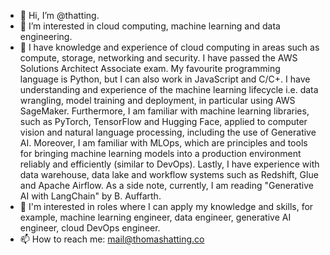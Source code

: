 - 👋 Hi, I’m @thatting.
- 👀 I’m interested in cloud computing, machine learning and data engineering. 
- 🌱   I have knowledge and experience of cloud computing in areas such as compute, storage, networking and security. I have passed the AWS Solutions Architect Associate exam. My favourite programming language is Python, but I can also work in JavaScript and C/C+. I have understanding and experience of the machine learning lifecycle i.e. data wrangling, model training and deployment, in particular using AWS SageMaker. Furthermore, I am familiar with machine learning libraries, such as PyTorch, TensorFlow and Hugging Face, applied to computer vision and natural language processing, including the use of Generative AI. Moreover, I am familiar with MLOps, which are principles and tools for bringing machine learning models into a production environment reliably and efficiently (similar to DevOps). Lastly, I have experience with data warehouse, data lake and workflow systems such as Redshift, Glue and Apache Airflow. As a side note, currently, I am reading "Generative AI with LangChain" by B. Auffarth. 
- 💞️ I'm interested in roles where I can apply my knowledge and skills, for example, machine learning engineer, data engineer, generative AI engineer, cloud DevOps engineer. 
- 📫 How to reach me: mail@thomashatting.co

<!---
thatting/thatting is a ✨ special ✨ repository because its `README.md` (this file) appears on your GitHub profile.
You can click the Preview link to take a look at your changes.
--->
